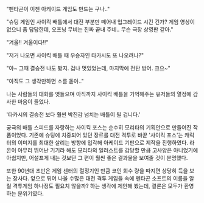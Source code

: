 "펜타곤이 이젠 아케이드 게임도 만드는 구나.." 

"슈팅 게임인 사이킥 배틀에서 대전 부분만 떼어내 업그레이드 시킨 건가? 게임 영상이 없으니 좀 답답한데, 오프닝 무비는 진짜 끝내 주네.. 무슨 극장 상영판 같아." 

"겨울!! 겨울이다!!" 

"저거 나오면 사이킥 배틀 때 우승자인 타카시도 또 나오려나?" 

"아~ 그때 결승전 나도 봤지. 겁나 멋있었는데, 마지막에 전탄 방어. 크으~" 

"아직도 그 생각만하면 소름 돋아.." 

나는 사람들의 대화를 엿들으며 아직까지 사이킥 배틀을 기억해주는 유저들의 열정에 감사한 마음이 들었다.

'타카시의 결승전 보다 훨씬 박진감 넘치는 배틀이 될 겁니다.' 

궁극의 배틀 스피드를 자랑하는 사이킥 포스는 순수히 모리타의 기획안으로 만들어진 작품이었다.
기존에 슈팅에 치중되어 있던 장르를 대전 격투로 바꾼 '사이킥 포스'는 캐릭터의 이미지를 최대한 살리는 방향에 입각해 아케이드 기판으로 제작을 진행하였다.
라온이 아무리 뛰어난 기기라 해도 모리타의 일러스트를 감당할 만큼 고사양은 아니었기에 아쉽지만, 어설프게 내는 것보단 그 편이 훨씬 좋은 결과물을 보여줄 것이 분명했다.

또한 90년대 초반은 게임 센터의 절정기인 만큼 코인 회수 량을 따지면 상당히 득을 보는 장사다.
앞으로 튀어 나올 수많은 대전 격투 게임들 속에 펜타곤 소프트의 이름을 알릴 격투게임 하나정도 필요치 않을까? 하는 생각에 제안해 봤는데, 결론은 모두가 환영하는 분위기였다.